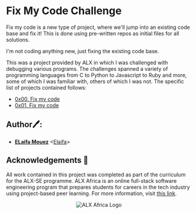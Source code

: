 # Fix My Code Challenge
  Fix my code is a new type of project, where we'll jump into an existing code 
base and fix it! This is done using pre-written repos as initial files for all 
solutions.

 I'm not coding anything new, just fixing the existing code base.

This was a project provided by ALX in which I was challenged with debugging 
various programs. The challenges spanned a variety of programming languages 
from C to Python to Javascript to Ruby and more, some of which I was familiar 
with, others of which I was not. The specific list of projects contained follows:


* [0x00. Fix my code](./0x00-challenge)
* [0x01. Fix my code](./0x01-challenge)

## Author🖊️:
* **[ELaifa Mouez](https://github.com/elaifamouez)** <[Elaifa](https://github.com/elaifamouez)>

## Acknowledgements :pray:

All work contained in this project was completed as part of the curriculum for the ALX-SE programme. 
ALX Africa is an online full-stack software engineering program that prepares students for careers 
in the tech industry using project-based peer learning. For more information, visit 
[this link](https://www.alxafrica.com).


<p align="center">
  <img src="http://www.alxafrica.com/wp-content/uploads/2022/01/header-logo.png"
    alt="ALX Africa Logo"
  >
  </p>
